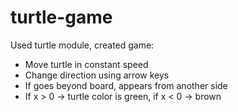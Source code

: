 # turtle-game
Used turtle module, created game:
* Move turtle in constant speed
* Change direction using arrow keys
* If goes beyond board, appears from another side
* If x > 0 -> turtle color is green, if x < 0 -> brown
